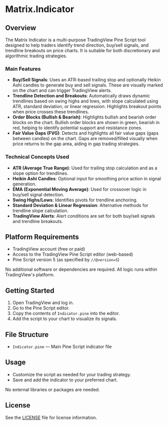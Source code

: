 

# Matrix.Indicator

## Overview

The Matrix Indicator is a multi-purpose TradingView Pine Script tool designed to help traders identify trend direction, buy/sell signals, and trendline breakouts on price charts. It is suitable for both discretionary and algorithmic trading strategies.



### Main Features

- **Buy/Sell Signals**: Uses an ATR-based trailing stop and optionally Heikin Ashi candles to generate buy and sell signals. These are visually marked on the chart and can trigger TradingView alerts.
- **Trendline Detection and Breakouts**: Automatically draws dynamic trendlines based on swing highs and lows, with slope calculated using ATR, standard deviation, or linear regression. Highlights breakout points when price crosses these trendlines.
- **Order Blocks (Bullish & Bearish)**: Highlights bullish and bearish order blocks on the chart. Bullish order blocks are shown in green, bearish in red, helping to identify potential support and resistance zones.
- **Fair Value Gaps (FVG)**: Detects and highlights all fair value gaps (gaps between candles) on the chart. Gaps are removed/filled visually when price returns to the gap area, aiding in gap trading strategies.

### Technical Concepts Used

- **ATR (Average True Range)**: Used for trailing stop calculation and as a slope option for trendlines.
- **Heikin Ashi Candles**: Optional input for smoothing price action in signal generation.
- **EMA (Exponential Moving Average)**: Used for crossover logic in buy/sell signal detection.
- **Swing Highs/Lows**: Identifies pivots for trendline anchoring.
- **Standard Deviation & Linear Regression**: Alternative methods for trendline slope calculation.
- **TradingView Alerts**: Alert conditions are set for both buy/sell signals and trendline breakouts.

## Platform Requirements

- TradingView account (free or paid)
- Access to the TradingView Pine Script editor (web-based)
- Pine Script version 5 (as specified by `//@version=5`)

No additional software or dependencies are required. All logic runs within TradingView's platform.

## Getting Started

1. Open TradingView and log in.
2. Go to the Pine Script editor.
3. Copy the contents of `Indicator.pine` into the editor.
4. Add the script to your chart to visualize its signals.

## File Structure

- `Indicator.pine` — Main Pine Script indicator file

## Usage

- Customize the script as needed for your trading strategy.
- Save and add the indicator to your preferred chart.

No external libraries or packages are needed.

## License
See the [LICENSE](LICENSE) file for license information.
